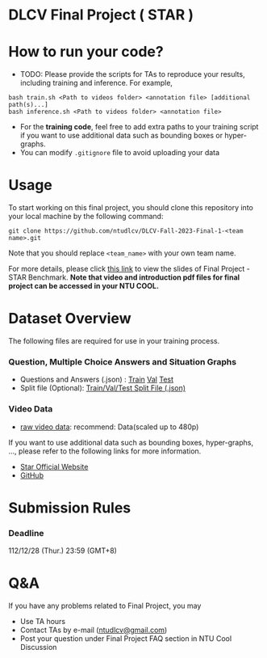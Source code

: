 # DLCV Final Project ( STAR )

# How to run your code?
* TODO: Please provide the scripts for TAs to reproduce your results, including training and inference. For example, 
```shell script=
bash train.sh <Path to videos folder> <annotation file> [additional path(s)...]
bash inference.sh <Path to videos folder> <annotation file>
```
* For the **training code**, feel free to add extra paths to your training script if you want to use additional data such as bounding boxes or hyper-graphs.
* You can modify `.gitignore` file to avoid uploading your data

# Usage
To start working on this final project, you should clone this repository into your local machine by the following command:

    git clone https://github.com/ntudlcv/DLCV-Fall-2023-Final-1-<team name>.git
  
Note that you should replace `<team_name>` with your own team name.

For more details, please click [this link](https://docs.google.com/presentation/d/1TsR0l84wWNNWH7HaV-FEPFudr3o9mVz29LZQhFO22Vk/edit?usp=sharing) to view the slides of Final Project - STAR Benchmark. **Note that video and introduction pdf files for final project can be accessed in your NTU COOL.**

# Dataset Overview
The following files are required for use in your training process.

### Question, Multiple Choice Answers and Situation Graphs

* Questions and Answers (.json) : [Train](https://star-benchmark.s3.us-east.cloud-object-storage.appdomain.cloud/Question_Answer_SituationGraph/STAR_train.json) [Val](https://star-benchmark.s3.us-east.cloud-object-storage.appdomain.cloud/Question_Answer_SituationGraph/STAR_val.json) [Test](https://star-benchmark.s3.us-east.cloud-object-storage.appdomain.cloud/Question_Answer_SituationGraph/STAR_test.json)
* Split file (Optional): [Train/Val/Test Split File (.json)](https://star-benchmark.s3.us-east.cloud-object-storage.appdomain.cloud/Question_Answer_SituationGraph/split_file.json)

### Video Data  
* [raw video data](https://prior.allenai.org/projects/charades): recommend: Data(scaled up to 480p)

If you want to use additional data such as bounding boxes, hyper-graphs, ..., please refer to the following links for more information.
* [Star Official Website](https://bobbywu.com/STAR/#repo)
* [GitHub](https://github.com/csbobby/STAR_Benchmark)


# Submission Rules
### Deadline
112/12/28 (Thur.) 23:59 (GMT+8)
    
# Q&A
If you have any problems related to Final Project, you may
- Use TA hours
- Contact TAs by e-mail ([ntudlcv@gmail.com](mailto:ntudlcv@gmail.com))
- Post your question under Final Project FAQ section in NTU Cool Discussion
